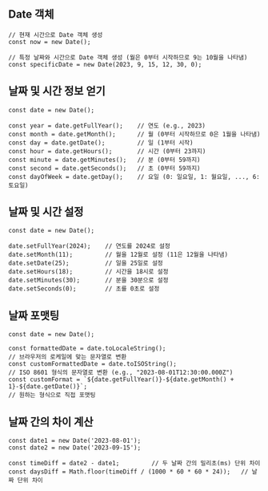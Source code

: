 ## Date 객체
    // 현재 시간으로 Date 객체 생성
    const now = new Date();

    // 특정 날짜와 시간으로 Date 객체 생성 (월은 0부터 시작하므로 9는 10월을 나타냄)
    const specificDate = new Date(2023, 9, 15, 12, 30, 0);

## 날짜 및 시간 정보 얻기
    const date = new Date();

    const year = date.getFullYear();    // 연도 (e.g., 2023)
    const month = date.getMonth();      // 월 (0부터 시작하므로 0은 1월을 나타냄)
    const day = date.getDate();         // 일 (1부터 시작)
    const hour = date.getHours();       // 시간 (0부터 23까지)
    const minute = date.getMinutes();   // 분 (0부터 59까지)
    const second = date.getSeconds();   // 초 (0부터 59까지)
    const dayOfWeek = date.getDay();    // 요일 (0: 일요일, 1: 월요일, ..., 6: 토요일)

## 날짜 및 시간 설정
    const date = new Date();

    date.setFullYear(2024);    // 연도를 2024로 설정
    date.setMonth(11);         // 월을 12월로 설정 (11은 12월을 나타냄)
    date.setDate(25);          // 일을 25일로 설정
    date.setHours(18);         // 시간을 18시로 설정
    date.setMinutes(30);       // 분을 30분으로 설정
    date.setSeconds(0);        // 초를 0초로 설정

## 날짜 포맷팅
    const date = new Date();

    const formattedDate = date.toLocaleString();            
    // 브라우저의 로케일에 맞는 문자열로 변환
    const customFormattedDate = date.toISOString();        
    // ISO 8601 형식의 문자열로 변환 (e.g., "2023-08-01T12:30:00.000Z")
    const customFormat = `${date.getFullYear()}-${date.getMonth() + 1}-${date.getDate()}`;  
    // 원하는 형식으로 직접 포맷팅

## 날짜 간의 차이 계산
    const date1 = new Date('2023-08-01');
    const date2 = new Date('2023-09-15');

    const timeDiff = date2 - date1;         // 두 날짜 간의 밀리초(ms) 단위 차이
    const daysDiff = Math.floor(timeDiff / (1000 * 60 * 60 * 24));   // 날짜 단위 차이


